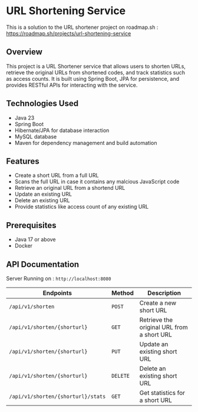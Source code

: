 # URL Shortening Service

This is a solution to the URL shortener project on roadmap.sh : https://roadmap.sh/projects/url-shortening-service

## Overview
This project is a URL Shortener service that allows users to shorten URLs, retrieve the original URLs from shortened codes, and track statistics such as access counts. It is built using Spring Boot, JPA for persistence, and provides RESTful APIs for interacting with the service.

## Technologies Used

- Java 23
- Spring Boot
- Hibernate/JPA for database interaction
- MySQL database
- Maven for dependency management and build automation

## Features

  - Create a short URL from a full URL
  - Scans the full URL in case it contains any malcious JavaScript code
  - Retrieve an original URL from a shortend URL
  - Update an existing URL
  - Delete an existing URL
  - Provide statistics like access count of any existing URL

## Prerequisites
  - Java 17 or above
  - Docker

## API Documentation

Server Running on : `http://localhost:8080`

| Endpoints          | Method    | Description             |
| ------------------ | --------- | ----------------------- |
| `/api/v1/shorten`  | `POST`    | Create a new short URL |
| `/api/v1/shorten/{shorturl}` | `GET`    | Retrieve the original URL from a short URL |
| `/api/v1/shorten/{shorturl}` | `PUT`    | Update an existing short URL |
| `/api/v1/shorten/{shorturl}` | `DELETE` | Delete an existing short URL |
| `/api/v1/shorten/{shorturl}/stats`  | `GET`  | Get statistics for a short URL |
